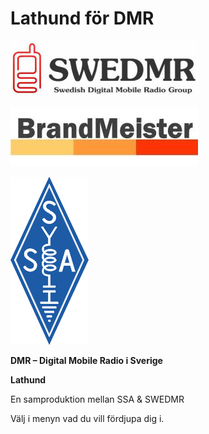 # Lathund för DMR

![](.gitbook/assets/0)

![](.gitbook/assets/1)

![](.gitbook/assets/2)

**DMR – Digital Mobile Radio i Sverige**

**Lathund**

En samproduktion mellan SSA & SWEDMR



Välj i menyn vad du vill fördjupa dig i.&#x20;
